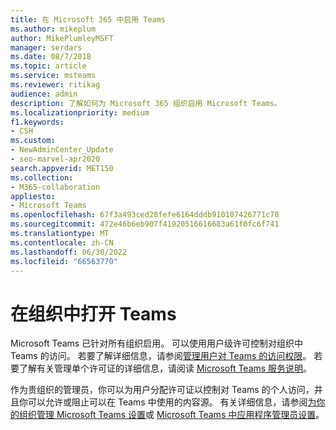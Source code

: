 ```yaml
---
title: 在 Microsoft 365 中启用 Teams
ms.author: mikeplum
author: MikePlumleyMSFT
manager: serdars
ms.date: 08/7/2018
ms.topic: article
ms.service: msteams
ms.reviewer: ritikag
audience: admin
description: 了解如何为 Microsoft 365 组织启用 Microsoft Teams。
ms.localizationpriority: medium
f1.keywords:
- CSH
ms.custom:
- NewAdminCenter_Update
- seo-marvel-apr2020
search.appverid: MET150
ms.collection:
- M365-collaboration
appliesto:
- Microsoft Teams
ms.openlocfilehash: 67f3a493ced28fefe6164dddb910107426771c78
ms.sourcegitcommit: 472e46b6eb907f41920516616683a61f0fc6f741
ms.translationtype: MT
ms.contentlocale: zh-CN
ms.lasthandoff: 06/30/2022
ms.locfileid: "66563770"
---
```

# <a name="turn-on-teams-in-your-organization"></a>在组织中打开 Teams

Microsoft Teams 已针对所有组织启用。 可以使用用户级许可控制对组织中 Teams 的访问。 若要了解详细信息，请参阅[管理用户对 Teams 的访问权限](user-access.md)。 若要了解有关管理单个许可证的详细信息，请阅读 [Microsoft Teams 服务说明](/office365/servicedescriptions/teams-service-description)。

作为贵组织的管理员，你可以为用户分配许可证以控制对 Teams 的个人访问，并且你可以允许或阻止可以在 Teams 中使用的内容源。 有关详细信息，请参阅[为你的组织管理 Microsoft Teams 设置](enable-features-office-365.md)或 [Microsoft Teams 中应用程序管理员设置](admin-settings.md)。
